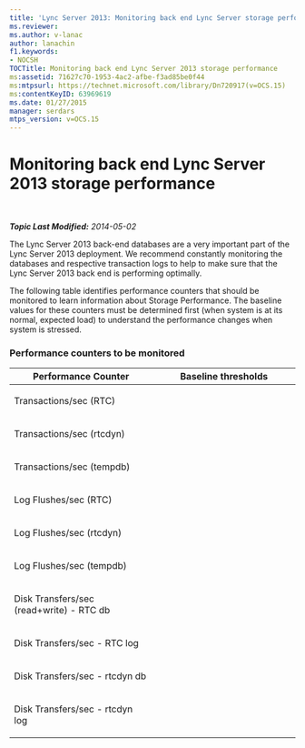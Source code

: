 ```yaml
---
title: 'Lync Server 2013: Monitoring back end Lync Server storage performance'
ms.reviewer: 
ms.author: v-lanac
author: lanachin
f1.keywords:
- NOCSH
TOCTitle: Monitoring back end Lync Server 2013 storage performance
ms:assetid: 71627c70-1953-4ac2-afbe-f3ad85be0f44
ms:mtpsurl: https://technet.microsoft.com/library/Dn720917(v=OCS.15)
ms:contentKeyID: 63969619
ms.date: 01/27/2015
manager: serdars
mtps_version: v=OCS.15
---
```


<div data-xmlns="http://www.w3.org/1999/xhtml">

<div class="topic" data-xmlns="http://www.w3.org/1999/xhtml" data-msxsl="urn:schemas-microsoft-com:xslt" data-cs="http://msdn.microsoft.com/">

<div data-asp="http://msdn2.microsoft.com/asp">

# Monitoring back end Lync Server 2013 storage performance

</div>

<div id="mainSection">

<div id="mainBody">

<span> </span>

_**Topic Last Modified:** 2014-05-02_

The Lync Server 2013 back-end databases are a very important part of the Lync Server 2013 deployment. We recommend constantly monitoring the databases and respective transaction logs to help to make sure that the Lync Server 2013 back end is performing optimally.

The following table identifies performance counters that should be monitored to learn information about Storage Performance. The baseline values for these counters must be determined first (when system is at its normal, expected load) to understand the performance changes when system is stressed.

### Performance counters to be monitored

<table>
<colgroup>
<col style="width: 50%" />
<col style="width: 50%" />
</colgroup>
<thead>
<tr class="header">
<th>Performance Counter</th>
<th>Baseline thresholds</th>
</tr>
</thead>
<tbody>
<tr class="odd">
<td><p>Transactions/sec (RTC)</p></td>
<td></td>
</tr>
<tr class="even">
<td><p>Transactions/sec (rtcdyn)</p></td>
<td></td>
</tr>
<tr class="odd">
<td><p>Transactions/sec (tempdb)</p></td>
<td></td>
</tr>
<tr class="even">
<td><p>Log Flushes/sec (RTC)</p></td>
<td></td>
</tr>
<tr class="odd">
<td><p>Log Flushes/sec (rtcdyn)</p></td>
<td></td>
</tr>
<tr class="even">
<td><p>Log Flushes/sec (tempdb)</p></td>
<td></td>
</tr>
<tr class="odd">
<td><p>Disk Transfers/sec (read+write) - RTC db</p></td>
<td></td>
</tr>
<tr class="even">
<td><p>Disk Transfers/sec - RTC log</p></td>
<td></td>
</tr>
<tr class="odd">
<td><p>Disk Transfers/sec - rtcdyn db</p></td>
<td></td>
</tr>
<tr class="even">
<td><p>Disk Transfers/sec - rtcdyn log</p></td>
<td></td>
</tr>
</tbody>
</table>


</div>

<span> </span>

</div>

</div>

</div>

